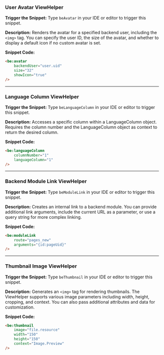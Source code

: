 ### User Avatar ViewHelper

**Trigger the Snippet:** Type `beAvatar` in your IDE or editor to trigger this snippet.

**Description:**
Renders the avatar for a specified backend user, including the `<img>` tag. You can specify the user ID, the size of the avatar, and whether to display a default icon if no custom avatar is set.

**Snippet Code:**

```html
<be:avatar
    backendUser="user.uid"
    size="32"
    showIcon="true"
/>
```

---

### Language Column ViewHelper

**Trigger the Snippet:** Type `beLanguageColumn` in your IDE or editor to trigger this snippet.

**Description:**
Accesses a specific column within a LanguageColumn object. Requires the column number and the LanguageColumn object as context to return the desired column.

**Snippet Code:**

```html
<be:languageColumn
    columnNumber="1"
    languageColumn="1"
/>
```

---

### Backend Module Link ViewHelper

**Trigger the Snippet:** Type `beModuleLink` in your IDE or editor to trigger this snippet.

**Description:**
Creates an internal link to a backend module. You can provide additional link arguments, include the current URL as a parameter, or use a query string for more complex linking.

**Snippet Code:**

```html
<be:moduleLink
    route="pages_new"
    arguments="{id:pageUid}"
/>
```

---

### Thumbnail Image ViewHelper

**Trigger the Snippet:** Type `beThumbnail` in your IDE or editor to trigger this snippet.

**Description:**
Generates an `<img>` tag for rendering thumbnails. The ViewHelper supports various image parameters including width, height, cropping, and context. You can also pass additional attributes and data for customization.

**Snippet Code:**

```html
<be:thumbnail
    image="file.resource"
    width="150"
    height="150"
    context="Image.Preview"
/>
```
